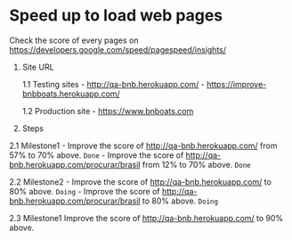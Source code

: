 Speed up to load web pages
==========================

Check the score of every pages on https://developers.google.com/speed/pagespeed/insights/

1. Site URL
  
   1.1 Testing sites
       - http://qa-bnb.herokuapp.com/
       - https://improve-bnbboats.herokuapp.com/

   1.2 Production site
       - https://www.bnboats.com

2. Steps 
  
  2.1 Milestone1
      - Improve the score of http://qa-bnb.herokuapp.com/ from 57% to 70% above. `Done`
      - Improve the score of http://qa-bnb.herokuapp.com/procurar/brasil from 12% to 70% above. `Done`
  
  2.2 Milestone2
      - Improve the score of http://qa-bnb.herokuapp.com/ to 80% above. `Doing`
      - Improve the score of http://qa-bnb.herokuapp.com/procurar/brasil to 80% above. `Doing`

  2.3 Milestone1
      Improve the score of http://qa-bnb.herokuapp.com/ to 90% above.